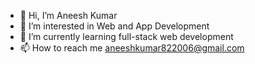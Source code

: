 - 👋 Hi, I’m Aneesh Kumar
- 👀 I’m interested in Web and App Development
- 🌱 I’m currently learning full-stack web development 
- 📫 How to reach me aneeshkumar822006@gmail.com
